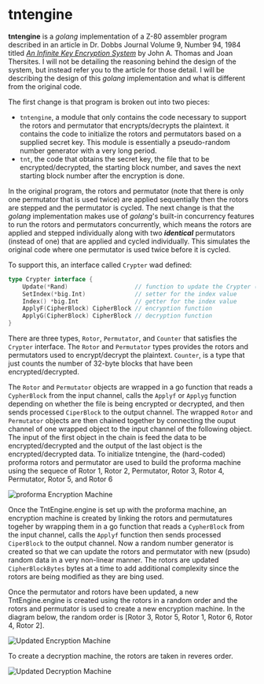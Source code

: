 
# tntengine

**tntengine** is a *golang* implementation of a Z-80 assembler program described in an article in Dr. Dobbs Journal Volume 9, Number 94, 1984 titled [*An Infinite Key Encryption System*](https://archive.org/details/1984-08-dr-dobbs-journal/page/44/mode/2up) by John A. Thomas and Joan Thersites.  I will not be detailing the reasoning behind the design of the system, but instead refer you to the article for those detail.  I will be describing the design of this *golang* implementation and what is different from the original code.

The first change is that program is broken out into two pieces:

* `tntengine`, a module that only contains the code necessary to support the rotors and permutator that encrypts/decrypts the plaintext.  it contains the code to initialize the rotors and permutators based on a supplied secret key.  This module is essentially a pseudo-random number generator with a very long period.
* `tnt`, the code that obtains the secret key, the file that to be encrypted/decrypted, the starting block number, and saves the next starting block number after the encryption is done.

In the original program, the rotors and permutator (note that there is only one permutator that is used twice) are applied sequentially then the rotors are stepped and the permutator is cycled.  The next change is that the *golang* implementation makes use of *golang*'s built-in concurrency features to run the rotors and permutators concurrently, which means the rotors are applied and stepped individually along with two _**identical**_ permutators (instead of one) that are applied and cycled individually.  This simulates the original code where one permutator is used twice before it is cycled.

To support this, an interface called `Crypter` wad defined:
```go
type Crypter interface {
	Update(*Rand)                   // function to update the Crypter (rotor or permutator)
	SetIndex(*big.Int)              // setter for the index value
	Index() *big.Int                // getter for the index value
	ApplyF(CipherBlock) CipherBlock // encryption function
	ApplyG(CipherBlock) CipherBlock // decryption function
}
````
There are three types, `Rotor`, `Permutator`, and `Counter` that satisfies the `Crypter` interface.  The `Rotor` and `Permutator` types provides the rotors and permutators used to encrypt/decrypt the plaintext.  `Counter`, is a type that just counts the number of 32-byte blocks that have been encrypted/decrypted.

The `Rotor` and `Permutator` objects are wrapped in a go function that reads a `CypherBlock` from the input channel, calls the `Applyf` or `Applyg` function depending on whether the file is being encrypted or decrypted, and then sends processed `CiperBlock` to the output channel.  The wrapped `Rotor` and `Permutator` objects are then chained together by connecting the ouput channel of one wrapped object to the input channel of the following object.  The input of the first object in the chain is feed the data to be encrypted/decrypted and the output of the last object is the encrypted/decrypted data.
To initialize tntengine, the (hard-coded) proforma rotors and permutator are used to build the proforma machine using the sequece of Rotor 1, Rotor 2, Permutator, Rotor 3, Rotor 4, Permutator, Rotor 5, and   Rotor 6

![proforma Encryption Machine][def]

Once the TntEngine.engine is set up with the proforma machine, an encryption machine is created by linking the rotors and permutatures togeher by wrapping them in a go function that reads a `CypherBlock` from the input channel, calls the `Applyf` function then sends processed `CiperBlock` to the output channel.  Now a random number generator is created so that we can update the rotors and permutator with new (psudo) random data in a very non-linear manner.  The rotors are updated `CipherBlockBytes` bytes at a time to add additional complexity since the rotors are being modified as they are bing used.

Once the permutator and rotors have been updated, a new TntEngine.engine is created using the rotors in a random order and the rotors and permutator is used to create a new encryption machine.  In the diagram below, the random order is [Rotor 3, Rotor 5, Rotor 1, Rotor 6, Rotor 4, Rotor 2].

![Updated Encryption Machine][def2]

To create a decryption machine, the rotors are taken in reveres order.

![Updated Decryption Machine][def3]

[def]: assets/images/proformaEncryption.png
[def2]: assets/images/updatedEncryption.png
[def3]: assets/images/updatedDecryption.png